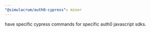 ```yaml
---
"@simulacrum/auth0-cypress": minor
---
```

have specific cypress commands for specific auth0 javascript sdks.